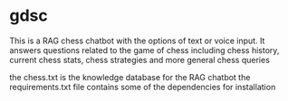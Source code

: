 # gdsc
This is a RAG chess chatbot with the options of text or voice input.
It answers questions related to the game of chess including chess history, current chess stats, chess strategies and more general chess queries

the chess.txt is the knowledge database for the RAG chatbot
the requirements.txt file contains some of the dependencies for installation



